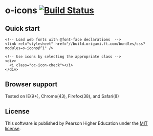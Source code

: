 # o-icons [![Build Status](https://travis-ci.org/Pearson-Higher-Ed/o-icons.svg)](https://travis-ci.org/Pearson-Higher-Ed/o-icons)

## Quick start

```
<!-- Load web fonts with @font-face declarations  -->
<link rel="stylesheet" href="//build.origami.ft.com/bundles/css?modules=o-icons@^1" />

<!-- Use icons by selecting the appropriate class -->
<div>
  <i class="oc-icon-check"></i>
</div>

```

## Browser support

Tested on IE(9+), Chrome(43), Firefox(38), and Safari(8)

## License

This software is published by Pearson Higher Education under the [MIT license](LICENSE).
